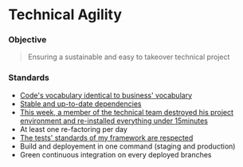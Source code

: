 # Technical Agility

### Objective
> Ensuring a sustainable and easy to takeover technical project

### Standards
- [Code's vocabulary identical to business' vocabulary](/project-standards/technical-agility/code-vocabulary-identical-business-vocabulary.s.md)
- [Stable and up-to-date dependencies](/project-standards/technical-agility/up-to-date-dependencies.s.md)
- [This week, a member of the technical team destroyed his project environment and re-installed everything under 15minutes](/project-standards/technical-agility/under-15-minutes-project-installation.s.md)
- At least one re-factoring per day
- [The tests' standards of my framework are respected](/project-standards/technical-agility/react-native-test.s.md)
- Build and deployement in one command (staging and production)
- Green continuous integration on every deployed branches
